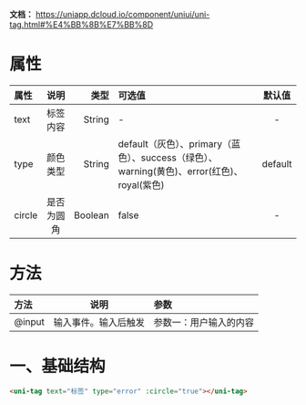 **文档：** https://uniapp.dcloud.io/component/uniui/uni-tag.html#%E4%BB%8B%E7%BB%8D

# 属性
  | 属性   |    说明    |    类型 | 可选值                                                                                     | 默认值  |
  | :----- | :--------: | ------: | :----------------------------------------------------------------------------------------- | :-----: |
  | text   |  标签内容  |  String | -                                                                                          |    -    |
  | type   |  颜色类型  |  String | default（灰色）、primary（蓝色）、success（绿色）、warning(黄色)、error(红色)、royal(紫色) | default |
  | circle | 是否为圆角 | Boolean | false                                                                                      |    -    |

# 方法 
  | 方法   |         说明         | 参数                   |
  | :----- | :------------------: | :--------------------- |
  | @input | 输入事件。输入后触发 | 参数一：用户输入的内容 |

# 一、基础结构
  ```html
  <uni-tag text="标签" type="error" :circle="true"></uni-tag>
  ```
